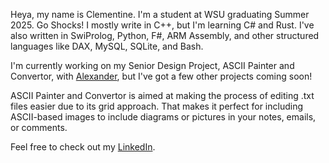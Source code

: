 Heya, my name is Clementine. I'm a student at WSU graduating Summer 2025. Go Shocks!
I mostly write in C++, but I'm learning C# and Rust.
I've also written in SwiProlog, Python, F#, ARM Assembly, 
and other structured languages like DAX, MySQL, SQLite, and Bash.

I'm currently working on my Senior Design Project, ASCII Painter and Convertor,
with [Alexander](https://github.com/Alexander900567), but I've got a few other
projects coming soon!

ASCII Painter and Convertor is aimed at making the process of editing .txt files
easier due to its grid approach. That makes it perfect for including
ASCII-based images to include diagrams or pictures in your notes, emails, or
comments.

Feel free to check out my [LinkedIn](www.linkedin.com/in/clementine-maldonado-14baa330a).

<!---
FyreAxis/FyreAxis is a ✨ special ✨ repository because its `README.md` (this file) appears on your GitHub profile.
You can click the Preview link to take a look at your changes.
--->
